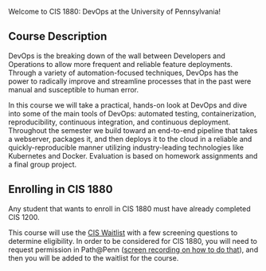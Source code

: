 Welcome to CIS 1880: DevOps at the University of Pennsylvania!

## Course Description

DevOps is the breaking down of the wall between Developers and Operations to allow more frequent and reliable feature deployments. Through a variety of automation-focused techniques, DevOps has the power to radically improve and streamline processes that in the past were manual and susceptible to human error.

In this course we will take a practical, hands-on look at DevOps and dive into some of the main tools of DevOps: automated testing, containerization, reproducibility, continuous integration, and continuous deployment. Throughout the semester we build toward an end-to-end pipeline that takes a webserver, packages it, and then deploys it to the cloud in a reliable and quickly-reproducible manner utilizing industry-leading technologies like Kubernetes and Docker. Evaluation is based on homework assignments and a final group project.

## Enrolling in CIS 1880

Any student that wants to enroll in CIS 1880 must have already completed CIS 1200.

This course will use the [CIS Waitlist](https://forms.cis.upenn.edu/waitlist/) with a few screening questions to determine eligibility. In order to be considered for CIS 1880, you will need to request permission in Path@Penn ([screen recording on how to do that](https://urldefense.com/v3/__https://bit.ly/3Ru2uVr__;!!IBzWLUs!Rc6IPsZTfZK_Vt2lY__i2HWyhm18Jh8GWKPj94HBGW1lOunp6zQdN-DLI4DcGhaMSo4JhhNPCOKqx7TT-R53O0pnAqrEpyo$)), and then you will be added to the waitlist for the course. 